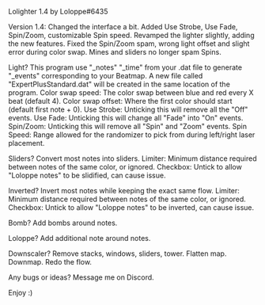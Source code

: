 Lolighter 1.4 by Loloppe#6435

Version 1.4:
Changed the interface a bit. Added Use Strobe, Use Fade, Spin/Zoom, customizable Spin speed.
Revamped the lighter slightly, adding the new features.
Fixed the Spin/Zoom spam, wrong light offset and slight error during color swap.
Mines and sliders no longer spam Spins.

Light?
This program use "_notes" "_time" from your .dat file to generate "_events" corresponding to your Beatmap.
A new file called "ExpertPlusStandard.dat" will be created in the same location of the program.
Color swap speed: The color swap between blue and red every X beat (default 4).
Color swap offset: Where the first color should start (default first note + 0).
Use Strobe: Unticking this will remove all the "Off" events.
Use Fade: Unticking this will change all "Fade" into "On" events.
Spin/Zoom: Unticking this will remove all "Spin" and "Zoom" events.
Spin Speed: Range allowed for the randomizer to pick from during left/right laser placement.

Sliders?
Convert most notes into sliders.
Limiter: Minimum distance required between notes of the same color, or ignored.
Checkbox: Untick to allow "Loloppe notes" to be slidified, can cause issue.

Inverted?
Invert most notes while keeping the exact same flow.
Limiter: Minimum distance required between notes of the same color, or ignored.
Checkbox: Untick to allow "Loloppe notes" to be inverted, can cause issue.

Bomb?
Add bombs around notes.

Loloppe?
Add additional note around notes.

Downscaler?
Remove stacks, windows, sliders, tower. Flatten map. Downmap. Redo the flow.

Any bugs or ideas? Message me on Discord.

Enjoy :)